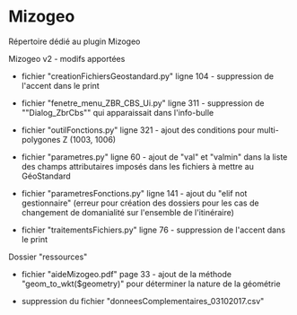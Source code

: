 # Mizogeo
Répertoire dédié au plugin Mizogeo

Mizogeo v2 - modifs apportées

- fichier "creationFichiersGeostandard.py"
	ligne 104 - suppression de l'accent dans le print

- fichier "fenetre_menu_ZBR_CBS_Ui.py"
	ligne 311  - suppression de ""Dialog_ZbrCbs"" qui apparaissait dans l'info-bulle

- fichier "outilFonctions.py"
	ligne 321 - ajout des conditions pour multi-polygones Z (1003, 1006)

- fichier "parametres.py"
	ligne 60 - ajout de "val" et "valmin" dans la liste des champs attributaires imposés dans les fichiers à mettre au GéoStandard

- fichier "parametresFonctions.py"
	ligne 141 - ajout du "elif not gestionnaire" (erreur pour création des dossiers pour les cas de changement de domanialité sur l'ensemble de l'itinéraire)

- fichier "traitementsFichiers.py"
	ligne 76 - suppression de l'accent dans le print

Dossier "ressources"
- fichier "aideMizogeo.pdf"
	page 33 - ajout de la méthode "geom_to_wkt($geometry)" pour déterminer la nature de la géométrie

- suppression du fichier "donneesComplementaires_03102017.csv"
